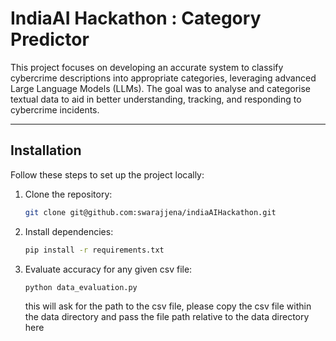 # IndiaAI Hackathon : Category Predictor
 
This project focuses on developing an accurate system to classify cybercrime descriptions into appropriate categories, leveraging advanced Large Language Models (LLMs). The goal was to analyse and categorise textual data to aid in better understanding, tracking, and responding to cybercrime incidents.

---

## Installation

Follow these steps to set up the project locally:

1. Clone the repository:
   ```bash
   git clone git@github.com:swarajjena/indiaAIHackathon.git


2. Install dependencies:
   ```bash
   pip install -r requirements.txt

3. Evaluate accuracy for any given csv file:
   ```bash
   python data_evaluation.py
   ```
   this will ask for the path to the csv file, please copy the csv file within the data directory and pass the file path relative to the data directory here
